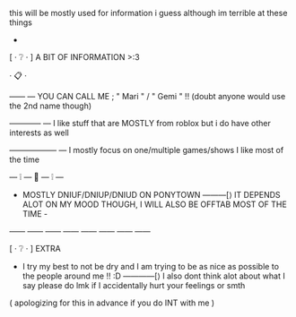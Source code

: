this will be mostly used for information i guess although im terrible at these things 

-

[ · ❔ · ] 
A BIT OF INFORMATION >:3



· 📋 ·

—— — YOU CAN CALL ME ; " Mari " / " Gemi " !!
(doubt anyone would use the 2nd name though)

———— — I like stuff that are MOSTLY from roblox but i do have other interests as well

—————— — I mostly focus on one/multiple games/shows I like most of the time

— ❕ — 🧭 — ❕ —

 - MOSTLY DNIUF/DNIUP/DNIUD ON PONYTOWN ———[⟩
IT DEPENDS ALOT ON MY MOOD THOUGH, I WILL ALSO BE OFFTAB MOST OF THE TIME -

—— —— —— —— —— —— —— ——

[ · ❔ · ] 
EXTRA

- I try my best to not be dry and I am trying to be as nice as possible to the people around me !! :D
————[⟩  I also dont think alot about what I say please do lmk if I accidentally hurt your feelings or smth

( apologizing for this in advance 
if you do INT with me )
